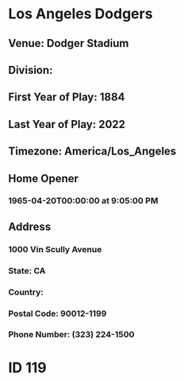 # Los Angeles Dodgers
## Venue: Dodger Stadium
## Division: 
## First Year of Play: 1884
## Last Year of Play: 2022
## Timezone: America/Los_Angeles
## Home Opener
### 1965-04-20T00:00:00 at 9:05:00 PM
## Address
### 1000 Vin Scully Avenue
### State: CA
### Country: 
### Postal Code: 90012-1199
### Phone Number: (323) 224-1500
# ID 119